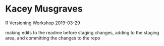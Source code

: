 # Kacey Musgraves

R Versioning Workshop 2019-03-29

making edits to the readme before staging changes, adding to the staging area, and committing the changes to the repo
